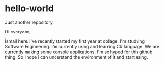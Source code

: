 # hello-world
Just another repository

Hi everyone,

İsmail here. I've recently started my first year at collage. I'm studying Software Engineering. I'm currently using and learning C# language. We are currently making some console applications. I'm so hyped for this github thing.
So I hope i can understand the environment of it and start using.

